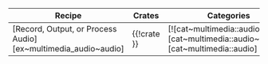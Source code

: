 | Recipe | Crates | Categories |
|--------|--------|------------|
| [Record, Output, or Process Audio][ex~multimedia_audio~audio] | {{!crate }} | [![cat~multimedia::audio][cat~multimedia::audio~badge]][cat~multimedia::audio] |
